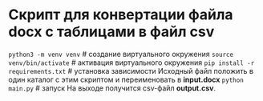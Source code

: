 # Скрипт для конвертации файла docx с таблицами в файл csv

`python3 -m venv venv` # создание виртуального окружения
`source venv/bin/activate` # активация виртуального окружения
`pip install -r requirements.txt` # установка зависимости
Исходный файл положить в один каталог с этим скриптом и переименовать в **input.docx**
`python main.py` # запуск
На выходе получится csv-файл **output.csv**.
